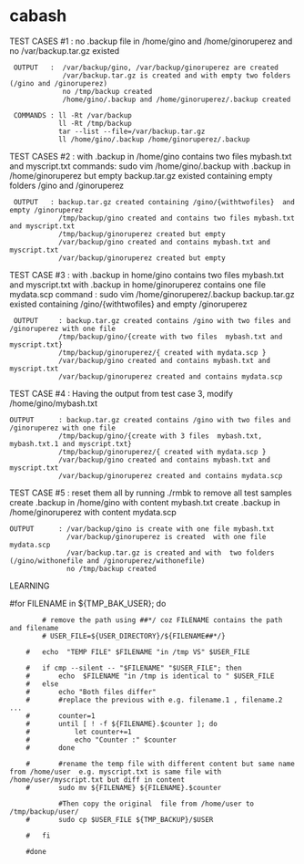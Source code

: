 # cabash
TEST CASES #1 :  no .backup file in /home/gino and /home/ginoruperez  and no /var/backup.tar.gz existed

     OUTPUT   :  /var/backup/gino, /var/backup/ginoruperez are created 
	 			 /var/backup.tar.gz is created and with empty two folders (/gino and /ginoruperez)
	 			 no /tmp/backup created
	 			 /home/gino/.backup and /home/ginoruperez/.backup created

	 COMMANDS : ll -Rt /var/backup
	 			ll -Rt /tmp/backup
	 			tar --list --file=/var/backup.tar.gz
				ll /home/gino/.backup /home/ginoruperez/.backup 


TEST CASES #2 : with .backup in /home/gino  contains two files mybash.txt and myscript.txt    commands: sudo vim /home/gino/.backup
                with .backup in /home/ginoruperez  but empty
                backup.tar.gz existed containing empty folders /gino and /ginoruperez

     OUTPUT   : backup.tar.gz created containing /gino/{withtwofiles}  and empty /ginoruperez 
                /tmp/backup/gino created and contains two files mybash.txt and myscript.txt
                /tmp/backup/ginoruperez created but empty
                /var/backup/gino created and contains mybash.txt and myscript.txt
                /var/backup/ginoruperez created but empty
    

TEST CASE #3   : with .backup in home/gino contains two files mybash.txt and myscript.txt
                 with .backup in home/ginoruperez contains one file  mydata.scp           command : sudo vim /home/ginoruperez/.backup
                 backup.tar.gz existed containing /gino/{withtwofiles}  and empty /ginoruperez 

     OUTPUT  	: backup.tar.gz created contains /gino with two files and /ginoruperez with one file
                /tmp/backup/gino/{create with two files  mybash.txt and myscript.txt}
                /tmp/backup/ginoruperez/{ created with mydata.scp }
                /var/backup/gino created and contains mybash.txt and myscript.txt
                /var/backup/ginoruperez created and contains mydata.scp

TEST CASE #4	: Having the output from test case 3, modify /home/gino/mybash.txt 

	OUTPUT 		: backup.tar.gz created contains /gino with two files and /ginoruperez with one file
                /tmp/backup/gino/{create with 3 files  mybash.txt, mybash.txt.1 and myscript.txt}
                /tmp/backup/ginoruperez/{ created with mydata.scp }
                /var/backup/gino created and contains mybash.txt and myscript.txt
                /var/backup/ginoruperez created and contains mydata.scp
				  
                 
TEST CASE #5	: reset them all by running ./rmbk  to remove all test samples
				  create .backup in /home/gino with  content mybash.txt
				  create .backup in /home/ginoruperez with content mydata.scp 

	OUTPUT		: /var/backup/gino is create with one file mybash.txt
				  /var/backup/ginoruperez is created  with one file mydata.scp
	 			  /var/backup.tar.gz is created and with  two folders (/gino/withonefile and /ginoruperez/withonefile)
	 			  no /tmp/backup created
	 			  


LEARNING 


#for FILENAME in ${TMP_BAK_USER}; do

			# remove the path using ##*/ coz FILENAME contains the path and filename
			# USER_FILE=${USER_DIRECTORY}/${FILENAME##*/}

		#	echo  "TEMP FILE" $FILENAME "in /tmp VS" $USER_FILE

		#	if cmp --silent -- "$FILENAME" "$USER_FILE"; then
		#		echo  $FILENAME "in /tmp is identical to " $USER_FILE
		#	else
		#		echo "Both files differ"
		#		#replace the previous with e.g. filename.1 , filename.2 ... 
		#		counter=1
		#		until [ ! -f ${FILENAME}.$counter ]; do
		#			let counter+=1
		#			echo "Counter :" $counter
		#		done

		#		#rename the temp file with different content but same name from /home/user  e.g. myscript.txt is same file with /home/user/myscript.txt but diff in content
		#		sudo mv ${FILENAME} ${FILENAME}.$counter

				#Then copy the original  file from /home/user to /tmp/backup/user/
		#		sudo cp $USER_FILE ${TMP_BACKUP}/$USER

		#	fi

		#done